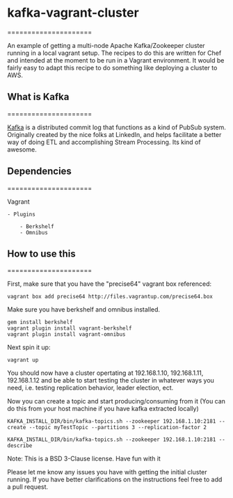 # kafka-vagrant-cluster
=====================

An example of getting a multi-node Apache Kafka/Zookeeper cluster running in a local vagrant setup.  The recipes to do this are written for Chef
and intended at the moment to be run in a Vagrant environment.  It would be fairly easy to adapt this recipe to do something like deploying
a cluster to AWS.

## What is Kafka
=====================

[Kafka](http://kafka.apache.org/) is a distributed commit log that functions as a kind of PubSub system.  Originally created by 
the nice folks at LinkedIn, and helps facilitate a better way of doing ETL and accomplishing Stream Processing.  Its kind of awesome.

## Dependencies
=====================

Vagrant

	- Plugins 

		- Berkshelf
		- Omnibus

## How to use this
=====================

First, make sure that you have the "precise64" vagrant box referenced:

```
vagrant box add precise64 http://files.vagrantup.com/precise64.box
```

Make sure you have berkshelf and omnibus installed.

```
gem install berkshelf
vagrant plugin install vagrant-berkshelf 
vagrant plugin install vagrant-omnibus
```

Next spin it up:
```
vagrant up
```

You should now have a cluster opertating at 192.168.1.10, 192.168.1.11, 192.168.1.12 and be able to start testing
the cluster in whatever ways you need, i.e. testing replication behavior, leader election, ect.

Now you can create a topic and start producing/consuming from it (You can do this from your host machine if you have kafka extracted locally)
```
KAFKA_INSTALL_DIR/bin/kafka-topics.sh --zookeeper 192.168.1.10:2181 --create --topic myTestTopic --partitions 3 --replication-factor 2

KAFKA_INSTALL_DIR/bin/kafka-topics.sh --zookeeper 192.168.1.10:2181 --describe
```

Note:  This is a BSD 3-Clause license.  Have fun with it

Please let me know any issues you have with getting the initial cluster running.  If you have better clarifications on the instructions feel free to add a pull request.

